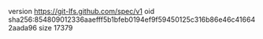 version https://git-lfs.github.com/spec/v1
oid sha256:854809012336aaefff5b1bfeb0194ef9f59450125c316b86e46c416642aada96
size 17379
